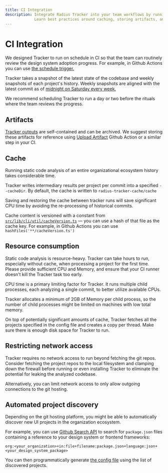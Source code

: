 ```yaml
---
title: CI Integration
description: Integrate Radius Tracker into your team workflows by running it on schedule in CI.
             Learn best practices around caching, storing artifacts, and securing the codebase during processing.
---
```


# CI Integration

We designed Tracker to run on schedule in CI so that the team can routinely review the design system adoption progress.
For example, in Github Actions you can use [the schedule trigger.](https://docs.github.com/en/actions/using-workflows/events-that-trigger-workflows#schedule) 

Tracker takes a snapshot of the latest state of the codebase and weekly snapshots of each project's history.
Weekly snapshots are aligned with the latest commit as of [midnight on Saturday every week.](https://github.com/rangle/radius-tracker/blob/17da736e27f325ec3fa7c920b85fd645a0a81a0a/src/lib/cli/timelines/getTimelineForOneRepo.ts#L75)

We recommend scheduling Tracker to run a day or two before the rituals where the team reviews the progress.


## Artifacts

[Tracker outputs](./analysis) are self-contained and can be archived.
We suggest storing these artifacts for reference using [Upload Artifact](https://github.com/actions/upload-artifact)
Github Action or a similar step in your CI.


## Cache

Running static code analysis of an entire organizational ecosystem history takes considerable time.

Tracker writes intermediary results per project per commit into a specified `--cacheDir`.
By default, the cache is written to `radius-tracker-cache/cache`

Saving and restoring the cache between tracker runs will save significant CPU time
by avoiding the re-processing of historical commits.

Cache content is versioned with a constant from [`src/lib/cli/util/cacheVersion.ts`](https://github.com/rangle/radius-tracker/blob/c7651f30864b50584587ebd1c75907e11d413a2a/src/lib/cli/util/cacheVersion.ts)
— you can use a hash of that file as the cache key. For example,
in Github Actions you can use `hashFiles('**/cacheVersion.ts')`


## Resource consumption

Static code analysis is resource-heavy. Tracker can take hours to run, especially without cache,
when processing a project for the first time. Please provide sufficient CPU and Memory,
and ensure that your CI runner doesn't kill the Tracker task too early.

CPU time is a primary limiting factor for Tracker. It runs multiple child processes,
each analyzing a single commit, to better utilize available CPUs.

Tracker allocates a minimum of 2GB of Memory per child process, so the number of child processes might be limited
on machines with low total memory.

On top of potentially significant amounts of cache, Tracker fetches all the projects specified in the config file
and creates a copy per thread. Make sure there is enough disk space for Tracker to run.


## Restricting network access

Tracker requires no network access to run beyond fetching the git repos.
Consider fetching the project repos to the local filesystem and clamping down the firewall
before running or even installing Tracker to eliminate the potential for leaking the analyzed codebase.

Alternatively, you can limit network access to only allow outgoing connections to the git hosting.


## Automated project discovery

Depending on the git hosting platform, you might be able to automatically discover
new UI projects in the organization ecosystem.

For example, you can use [Github Search API](https://docs.github.com/en/rest/search?apiVersion=2022-11-28#search-code)
to search for `package.json` files containing a reference to your design system or frontend frameworks:
```
org:<your_organization>+in:file+filename:package.json+language:json+<your_design_system_package>
```

You can then programmatically generate [the config file](./configuration_file) using the list of discovered projects.
